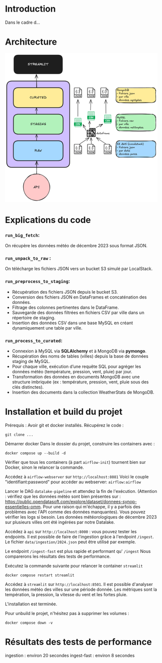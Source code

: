 # Introduction
Dans le cadre d...

# Architecture
![Architecture du projet](assets/architecture.png)

# Explications du code
### `run_big_fetch`: 
On récupère les données météo de décembre 2023 sous format JSON. 
### `run_unpack_to_raw` :
On télécharge les fichiers JSON vers un bucket S3 simulé par LocalStack.
### `run_preprocess_to_staging`: 
- Récupération des fichiers JSON depuis le bucket S3.
- Conversion des fichiers JSON en DataFrames et concaténation des données.
- Filtrage des colonnes pertinentes dans le DataFrame.
- Sauvegarde des données filtrées en fichiers CSV par ville dans un répertoire de staging.
- Insertion des données CSV dans une base MySQL en créant dynamiquement une table par ville.
### `run_process_to_curated`: 
- Connexion à MySQL via **SQLAlchemy** et à MongoDB via **pymongo**.
- Récupération des noms de tables (villes) depuis la base de données staging de MySQL.
- Pour chaque ville, exécution d’une requête SQL pour agréger les données météo (température, pression, vent, pluie) par jour.
- Transformation des données en documents MongoDB avec une structure imbriquée (ex : température, pression, vent, pluie sous des clés distinctes).
- Insertion des documents dans la collection WeatherStats de MongoDB.


# Installation et build du projet
Prérequis : Avoir git et docker installés.
Récupérez le code :
```
git clone ...
```
Démarrer docker
Dans le dossier du projet, construire les containers avec :
```
docker compose up --build -d
```
Vérifier que tous les containers (à part `airflow-init`) tournent bien sur Docker, sinon le relancer la commande.

Accédez à `airflow-webserver` sur `http://localhost:8081`
Voici le couple "identifiant:password" pour accéder au webserver: `airflow:airflow`

Lancer le DAG `datalake-pipeline` et attendez la fin de l'exécution.
(Attention : vérifiez que les données météo sont bien présentes sur : https://public.opendatasoft.com/explore/dataset/donnees-synop-essentielles-omm. Pour une raison qui m'échappe,  il y a parfois des problèmes avec l'API comme des données manquantes).
Vous pouvez vérifier les logs si besoin. Les données météorologiques de décembre 2023 sur plusieurs villes ont été ingérées par notre Datalake.

Accédez à `api` sur `http://localhost:8000` : vous pouvez tester les endpoints.
Il est possible de faire de l'ingestion grâce à l'endpoint `/ingest`. Le fichier `data/ingestion/2024.json` peut être utilisé par exemple.

Le endpoint `/ingest-fast` est plus rapide et performant qu' `/ingest`
Nous comparerons les résultats des tests de performance.

Exécutez la commande suivante pour relancer le container `streamlit`
```
docker compose restart streamlit
```
Accédez à `streamlit` sur `http://localhost:8501`.
Il est possible d'analyser les données météo des villes sur une période donnée. Les métriques sont la températion, la pression, la vitesse du vent et les fortes pluie.

L'installation est terminée. 

Pour unbuild le projet, n'hésitez pas à supprimer les volumes :
```
docker compose down -v
```


# Résultats des tests de performance
ingestion : environ 20 secondes
ingest-fast : environ 8 secondes